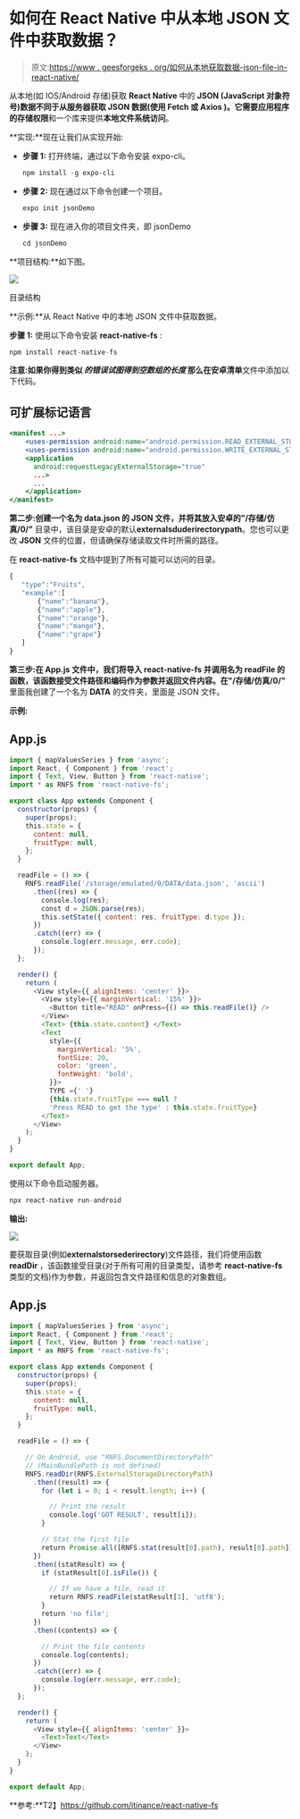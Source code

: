 # 如何在 React Native 中从本地 JSON 文件中获取数据？

> 原文:[https://www . geesforgeks . org/如何从本地获取数据-json-file-in-react-native/](https://www.geeksforgeeks.org/how-to-fetch-data-from-a-local-json-file-in-react-native/)

从本地(如 IOS/Android 存储)获取 **React Native** 中的 **JSON (JavaScript 对象符号)**数据不同于从服务器获取 JSON 数据(使用 **Fetch** 或 **Axios** )。它需要应用程序的**存储权限**和一个库来提供**本地文件系统访问**。

**实现:**现在让我们从实现开始:

*   **步骤 1:** 打开终端，通过以下命令安装 expo-cli。

    ```jsx
    npm install -g expo-cli
    ```

*   **步骤 2:** 现在通过以下命令创建一个项目。

    ```jsx
    expo init jsonDemo
    ```

*   **步骤 3:** 现在进入你的项目文件夹，即 jsonDemo

    ```jsx
    cd jsonDemo
    ```

**项目结构:**如下图。

![](img/00a1d2ab6d985f7e4047128c7fb5a0d2.png)

目录结构

**示例:**从 React Native 中的本地 JSON 文件中获取数据。

**步骤 1:** 使用以下命令安装 **react-native-fs** :

```jsx
npm install react-native-fs
```

**注意:**如果你得到类似 ***的错误试图得到空数组的长度*** 那么在安卓**清单**文件中添加以下代码。

## 可扩展标记语言

```jsx
<manifest ...>
    <uses-permission android:name="android.permission.READ_EXTERNAL_STORAGE" />
    <uses-permission android:name="android.permission.WRITE_EXTERNAL_STORAGE" />
    <application
      android:requestLegacyExternalStorage="true"
      ...>
      ...
    </application>
</manifest>
```

**第二步:**创建一个名为 **data.json** 的 JSON 文件，并将其放入安卓的**"/存储/仿真/0/"** 目录中，该目录是安卓的默认**externalsduderirectorypath**。您也可以更改 **JSON** 文件的位置，但请确保存储读取文件时所需的路径。

在 **react-native-fs** 文档中提到了所有可能可以访问的目录。

```jsx
{
   "type":"Fruits",
   "example":[
       {"name":"banana"},
       {"name":"apple"},
       {"name":"orange"},
       {"name":"mango"},
       {"name":"grape"}
   ]
}
```

**第三步:**在 **App.js** 文件中，我们将导入 **react-native-fs** 并调用名为 **readFile** 的函数，该函数接受文件路径和编码作为参数并返回文件内容。在**"/存储/仿真/0/"** 里面我创建了一个名为 **DATA** 的文件夹，里面是 JSON 文件。

**示例:**

## App.js

```jsx
import { mapValuesSeries } from 'async';
import React, { Component } from 'react';
import { Text, View, Button } from 'react-native';
import * as RNFS from 'react-native-fs';

export class App extends Component {
  constructor(props) {
    super(props);
    this.state = {
      content: null,
      fruitType: null,
    };
  }

  readFile = () => {
    RNFS.readFile('/storage/emulated/0/DATA/data.json', 'ascii')
      .then((res) => {
        console.log(res);
        const d = JSON.parse(res);
        this.setState({ content: res, fruitType: d.type });
      })
      .catch((err) => {
        console.log(err.message, err.code);
      });
  };

  render() {
    return (
      <View style={{ alignItems: 'center' }}>
        <View style={{ marginVertical: '15%' }}>
          <Button title="READ" onPress={() => this.readFile()} />
        </View>
        <Text> {this.state.content} </Text>
        <Text
          style={{
            marginVertical: '5%',
            fontSize: 20,
            color: 'green',
            fontWeight: 'bold',
          }}>
          TYPE ={' '}
          {this.state.fruitType === null ? 
          'Press READ to get the type' : this.state.fruitType}
        </Text>
      </View>
    );
  }
}

export default App;
```

使用以下命令启动服务器。

```jsx
npx react-native run-android
```

**输出:**

![](img/e78fa82e4bedbb2f6b430533616496b0.png)

要获取目录(例如**externalstorsederirectory**)文件路径，我们将使用函数 **readDir** ，该函数接受目录(对于所有可用的目录类型，请参考 **react-native-fs** 类型的文档)作为参数，并返回包含文件路径和信息的对象数组。

## App.js

```jsx
import { mapValuesSeries } from 'async';
import React, { Component } from 'react';
import { Text, View, Button } from 'react-native';
import * as RNFS from 'react-native-fs';

export class App extends Component {
  constructor(props) {
    super(props);
    this.state = {
      content: null,
      fruitType: null,
    };
  }

  readFile = () => {

    // On Android, use "RNFS.DocumentDirectoryPath"
    // (MainBundlePath is not defined)
    RNFS.readDir(RNFS.ExternalStorageDirectoryPath)
      .then((result) => {
        for (let i = 0; i < result.length; i++) {

          // Print the result
          console.log('GOT RESULT', result[i]);
        }

        // Stat the first file
        return Promise.all([RNFS.stat(result[0].path), result[0].path]);
      })
      .then((statResult) => {
        if (statResult[0].isFile()) {

          // If we have a file, read it
          return RNFS.readFile(statResult[1], 'utf8');
        }
        return 'no file';
      })
      .then((contents) => {

        // Print the file contents
        console.log(contents);
      })
      .catch((err) => {
        console.log(err.message, err.code);
      });
  };

  render() {
    return (
      <View style={{ alignItems: 'center' }}>
        <Text>Text</Text>
      </View>
    );
  }
}

export default App;
```

**参考:**T2】https://github.com/itinance/react-native-fs